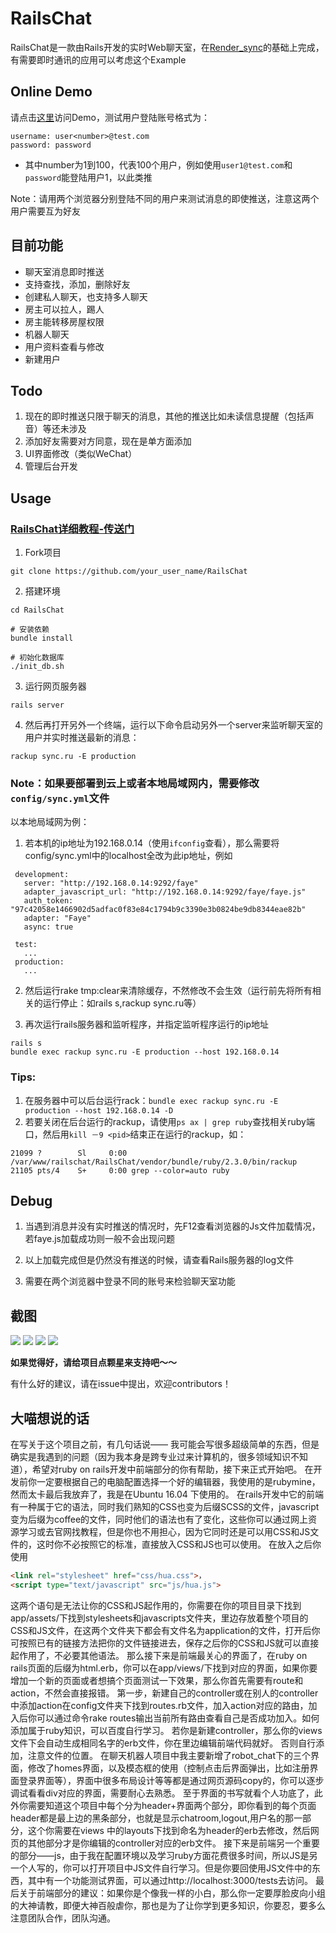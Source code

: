 # RailsChat 

RailsChat是一款由Rails开发的实时Web聊天室，在[Render_sync](https://github.com/chrismccord/render_sync)的基础上完成，有需要即时通讯的应用可以考虑这个Example

## Online Demo

请点击[这里](http://140.143.79.172:3000/)访问Demo，测试用户登陆账号格式为：

```
username: user<number>@test.com
password: password
```

* 其中number为1到100，代表100个用户，例如使用`user1@test.com`和`password`能登陆用户1，以此类推

Note：请用两个浏览器分别登陆不同的用户来测试消息的即使推送，注意这两个用户需要互为好友

## 目前功能

* 聊天室消息即时推送
* 支持查找，添加，删除好友
* 创建私人聊天，也支持多人聊天
* 房主可以拉人，踢人
* 房主能转移房屋权限
* 机器人聊天
* 用户资料查看与修改
* 新建用户

## Todo

1. 现在的即时推送只限于聊天的消息，其他的推送比如未读信息提醒（包括声音）等还未涉及
2. 添加好友需要对方同意，现在是单方面添加
3. UI界面修改（类似WeChat）
4. 管理后台开发

## Usage 

### [RailsChat详细教程-传送门](http://blog.csdn.net/ppp8300885/article/details/59109778)

1. Fork项目

```shell
git clone https://github.com/your_user_name/RailsChat
```

2. 搭建环境

```shell
cd RailsChat

# 安装依赖
bundle install

# 初始化数据库
./init_db.sh
```

3. 运行网页服务器

```shell
rails server
```

4. 然后再打开另外一个终端，运行以下命令启动另外一个server来监听聊天室的用户并实时推送最新的消息：

```shell
rackup sync.ru -E production
```

### Note：如果要部署到云上或者本地局域网内，需要修改`config/sync.yml`文件

以本地局域网为例：

1. 若本机的ip地址为192.168.0.14（使用`ifconfig`查看），那么需要将config/sync.yml中的localhost全改为此ip地址，例如

 ```
  development:
    server: "http://192.168.0.14:9292/faye"
    adapter_javascript_url: "http://192.168.0.14:9292/faye/faye.js"
    auth_token:  "97c42058e1466902d5adfac0f83e84c1794b9c3390e3b0824be9db8344eae82b"
    adapter: "Faye"
    async: true
    
  test:
    ...
  production:
    ...
 ```

2. 然后运行rake tmp:clear来清除缓存，不然修改不会生效（运行前先将所有相关的运行停止：如rails s,rackup sync.ru等）

3. 再次运行rails服务器和监听程序，并指定监听程序运行的ip地址

  ```
  rails s
  bundle exec rackup sync.ru -E production --host 192.168.0.14 
  ```

### Tips:

1. 在服务器中可以后台运行rack：`bundle exec rackup sync.ru -E production --host 192.168.0.14 -D`
2. 若要关闭在后台运行的rackup，请使用`ps ax | grep ruby`查找相关ruby端口，然后用`kill －9 <pid>`结束正在运行的rackup，如：

```
21099 ?        Sl     0:00 /var/www/railschat/RailsChat/vendor/bundle/ruby/2.3.0/bin/rackup                                    
21105 pts/4    S+     0:00 grep --color=auto ruby
```




## Debug

1. 当遇到消息并没有实时推送的情况时，先F12查看浏览器的Js文件加载情况，若faye.js加载成功则一般不会出现问题

2. 以上加载完成但是仍然没有推送的时候，请查看Rails服务器的log文件

3. 需要在两个浏览器中登录不同的账号来检验聊天室功能


## 截图

<img src="/lib/Snip20170301_2.png">

<img src="/lib/Snip20170301_3.png">

<img src="/lib/Snip20170301_4.png">

<img src="/lib/Snip20170301_5.png">



**如果觉得好，请给项目点颗星来支持吧～～** 

有什么好的建议，请在issue中提出，欢迎contributors！


## 大喵想说的话

在写关于这个项目之前，有几句话说——
我可能会写很多超级简单的东西，但是确实是我遇到的问题（因为我本身是跨专业过来计算机的，很多领域知识不知道），希望对ruby on rails开发中前端部分的你有帮助，接下来正式开始吧。
在开发前你一定要根据自己的电脑配置选择一个好的编辑器，我使用的是rubymine，然而太卡最后我放弃了，我是在Ubuntu 16.04 下使用的。
在rails开发中它的前端有一种属于它的语法，同时我们熟知的CSS也变为后缀SCSS的文件，javascript变为后缀为coffee的文件，同时他们的语法也有了变化，这些你可以通过网上资源学习或去官网找教程，但是你也不用担心，因为它同时还是可以用CSS和JS文件的，这时你不必按照它的标准，直接放入CSS和JS也可以使用。
在放入之后你使用

```html
<link rel="stylesheet" href="css/hua.css">，
<script type="text/javascript" src="js/hua.js">
```

这两个语句是无法让你的CSS和JS起作用的，你需要在你的项目目录下找到app/assets/下找到stylesheets和javascripts文件夹，里边存放着整个项目的CSS和JS文件，在这两个文件夹下都会有文件名为application的文件，打开后你可按照已有的链接方法把你的文件链接进去，保存之后你的CSS和JS就可以直接起作用了，不必要其他语法。
那么接下来是前端最关心的界面了，在ruby on rails页面的后缀为html.erb，你可以在app/views/下找到对应的界面，如果你要增加一个新的页面或者想搞个页面测试一下效果，那么你首先需要有route和action，不然会直接报错。
第一步，新建自己的controller或在别人的controller中添加action在config文件夹下找到routes.rb文件，加入action对应的路由，加入后你可以通过命令rake routes输出当前所有路由查看自己是否成功加入。如何添加属于ruby知识，可以百度自行学习。
若你是新建controller，那么你的views文件下会自动生成相同名字的erb文件，你在里边编辑前端代码就好。
否则自行添加，注意文件的位置。
在聊天机器人项目中我主要新增了robot_chat下的三个界面，修改了homes界面，以及模态框的使用（控制点击后界面弹出，比如注册界面登录界面等），界面中很多布局设计等等都是通过网页源码copy的，你可以逐步调试看看div对应的界面，需要耐心去熟悉。
至于界面的书写就看个人功底了，此外你需要知道这个项目中每个分为header+界面两个部分，即你看到的每个页面header都是最上边的黑条部分，也就是显示chatroom,logout,用户名的那一部分，这个你需要在views 中的layouts下找到命名为header的erb去修改，然后网页的其他部分才是你编辑的controller对应的erb文件。
接下来是前端另一个重要的部分——js，由于我在配置环境以及学习ruby方面花费很多时间，所以JS是另一个人写的，你可以打开项目中JS文件自行学习。但是你要回使用JS文件中的东西，其中有一个功能测试界面，可以通过http://localhost:3000/tests去访问。
最后关于前端部分的建议：如果你是个像我一样的小白，那么你一定要厚脸皮向小组的大神请教，即便大神百般虐你，那也是为了让你学到更多知识，你要忍，要多么注意团队合作，团队沟通。
